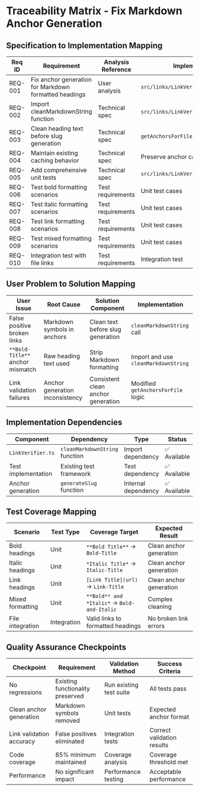 # Traceability Matrix - Fix Markdown Anchor Generation

## Specification to Implementation Mapping

| Req ID | Requirement | Analysis Reference | Implementation Target | Status |
|--------|-------------|-------------------|----------------------|---------|
| REQ-001 | Fix anchor generation for Markdown formatted headings | User analysis | `src/links/LinkVerifier.ts#getAnchorsForFile` | 🔴 Not Started |
| REQ-002 | Import cleanMarkdownString function | Technical spec | `src/links/LinkVerifier.ts` imports | 🔴 Not Started |
| REQ-003 | Clean heading text before slug generation | Technical spec | `getAnchorsForFile` method logic | 🔴 Not Started |
| REQ-004 | Maintain existing caching behavior | Technical spec | Preserve anchor cache mechanism | 🔴 Not Started |
| REQ-005 | Add comprehensive unit tests | Technical spec | `src/links/LinkVerifier.test.ts` | 🔴 Not Started |
| REQ-006 | Test bold formatting scenarios | Test requirements | Unit test cases | 🔴 Not Started |
| REQ-007 | Test italic formatting scenarios | Test requirements | Unit test cases | 🔴 Not Started |
| REQ-008 | Test link formatting scenarios | Test requirements | Unit test cases | 🔴 Not Started |
| REQ-009 | Test mixed formatting scenarios | Test requirements | Unit test cases | 🔴 Not Started |
| REQ-010 | Integration test with file links | Test requirements | Integration test | 🔴 Not Started |

## User Problem to Solution Mapping

| User Issue | Root Cause | Solution Component | Implementation |
|------------|------------|-------------------|----------------|
| False positive broken links | Markdown symbols in anchors | Clean text before slug generation | `cleanMarkdownString` call |
| `**Bold-Title**` anchor mismatch | Raw heading text used | Strip Markdown formatting | Import and use `cleanMarkdownString` |
| Link validation failures | Anchor generation inconsistency | Consistent clean anchor generation | Modified `getAnchorsForFile` logic |

## Implementation Dependencies

| Component | Dependency | Type | Status |
|-----------|------------|------|---------|
| `LinkVerifier.ts` | `cleanMarkdownString` function | Import dependency | ✅ Available |
| Test implementation | Existing test framework | Test dependency | ✅ Available |
| Anchor generation | `generateSlug` function | Internal dependency | ✅ Available |

## Test Coverage Mapping

| Scenario | Test Type | Coverage Target | Expected Result |
|----------|-----------|----------------|-----------------|
| Bold headings | Unit | `**Bold Title**` → `Bold-Title` | Clean anchor generation |
| Italic headings | Unit | `*Italic Title*` → `Italic-Title` | Clean anchor generation |
| Link headings | Unit | `[Link Title](url)` → `Link-Title` | Clean anchor generation |
| Mixed formatting | Unit | `**Bold** and *Italic*` → `Bold-and-Italic` | Complex cleaning |
| File integration | Integration | Valid links to formatted headings | No broken link errors |

## Quality Assurance Checkpoints

| Checkpoint | Requirement | Validation Method | Success Criteria |
|------------|-------------|------------------|------------------|
| No regressions | Existing functionality preserved | Run existing test suite | All tests pass |
| Clean anchor generation | Markdown symbols removed | Unit tests | Expected anchor format |
| Link validation accuracy | False positives eliminated | Integration tests | Correct validation results |
| Code coverage | 85% minimum maintained | Coverage analysis | Coverage threshold met |
| Performance | No significant impact | Performance testing | Acceptable performance |